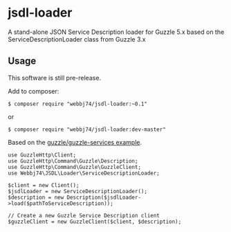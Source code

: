 # jsdl-loader
A stand-alone JSON Service Description loader for Guzzle 5.x based on the ServiceDescriptionLoader class from Guzzle 3.x

## Usage

This software is still pre-release.

Add to composer:
```
$ composer require "webbj74/jsdl-loader:~0.1"
```

or

```
$ composer require "webbj74/jsdl-loader:dev-master"
```



Based on the [guzzle/guzzle-services example](https://github.com/guzzle/guzzle-services/blob/0.5.0/README.rst).

```
use GuzzleHttp\Client;
use GuzzleHttp\Command\Guzzle\Description;
use GuzzleHttp\Command\Guzzle\GuzzleClient;
use Webbj74\JSDL\Loader\ServiceDescriptionLoader;

$client = new Client();
$jsdlLoader = new ServiceDescriptionLoader();
$description = new Description($jsdlLoader->load($pathToServiceDescription));

// Create a new Guzzle Service Description client
$guzzleClient = new GuzzleClient($client, $description);
```
